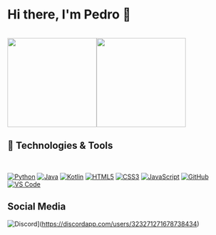 # Hi there, I'm Pedro 👋 
<br />
<div style="display: flex; flex-direction: row; align-items: center;">
  <img src="https://github-readme-stats.vercel.app/api?username=anuraghazra&show_icons=true&theme=tokyonight" height="200" />
  <img src="https://github-readme-stats.vercel.app/api/top-langs/?username=PedroMoreira-a22002701&layout=compact&theme=tokyonight" height="200" />
</div>

## 🔧 Technologies & Tools
<br />

[![Python](https://img.shields.io/badge/-Python-3776AB?style=flat-square&logo=python&logoColor=white)](https://python.org/)
[![Java](https://img.shields.io/badge/-Java-007396?style=flat-square&logo=java&logoColor=white)](https://java.com/)
[![Kotlin](https://img.shields.io/badge/-Kotlin-0095D5?style=flat-square&logo=kotlin&logoColor=white)](https://kotlinlang.org/)
[![HTML5](https://img.shields.io/badge/-HTML5-E34F26?style=flat-square&logo=html5&logoColor=white)](https://developer.mozilla.org/en-US/docs/Glossary/HTML5)
[![CSS3](https://img.shields.io/badge/-CSS3-1572B6?style=flat-square&logo=css3&logoColor=white)](https://developer.mozilla.org/en-US/docs/Web/CSS)
[![JavaScript](https://img.shields.io/badge/-JavaScript-F7DF1E?style=flat-square&logo=javascript&logoColor=black)](https://developer.mozilla.org/en-US/docs/Web/JavaScript)
[![GitHub](https://img.shields.io/badge/-GitHub-181717?style=flat-square&logo=github&logoColor=white)](https://github.com/)
[![VS Code](https://img.shields.io/badge/-VS_Code-007ACC?style=flat-square&logo=visual-studio-code&logoColor=white)](https://code.visualstudio.com/)

## Social Media

![Discord](https://img.shields.io/badge/-Discord-7289DA?style=flat-square&logo=discord&logoColor=white)](https://discordapp.com/users/323271271678738434)
